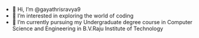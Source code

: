 - 👋 Hi, I’m @gayathrisravya9
- 👀 I’m interested in exploring the world of coding
- 🌱 I’m currently pursuing my Undergraduate degree course in Computer Science and Engineering in B.V.Raju Institute of Technology 


<!---
gayathrisravya9/gayathrisravya9 is a ✨ special ✨ repository because its `README.md` (this file) appears on your GitHub profile.
You can click the Preview link to take a look at your changes.
--->
